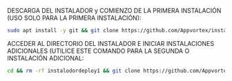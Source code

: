 DESCARGA DEL INSTALADOR y COMIENZO DE LA PRIMERA INSTALACIÓN (USO SOLO PARA LA PRIMERA INSTALACIÓN):
```bash
sudo apt install -y git && git clone https://github.com/Appvortex/instaladordeploy.git && sudo chmod -R 777 instalodordeploy1 && cd instalodordeploy1&& sudo ./install_primaria
```

ACCEDER AL DIRECTORIO DEL INSTALADOR E INICIAR INSTALACIONES ADICIONALES (UTILICE ESTE COMANDO PARA LA SEGUNDA O INSTALACIÓN ADICIONAL:
```bash
cd && rm -rf instalodordeploy1 && git clone https://github.com/Appvortex/instaladordeploy.git && sudo chmod -R 777 instalodordeploy1 && cd instalodordeploy1 && sudo ./install_instancia
```

